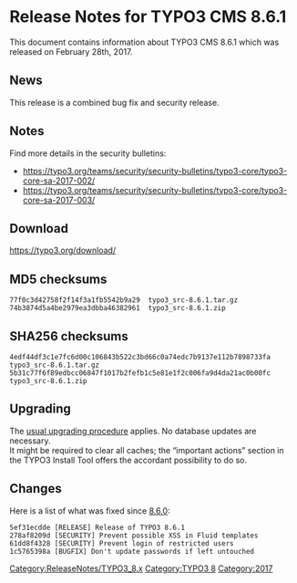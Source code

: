 Release Notes for TYPO3 CMS 8.6.1
=================================

This document contains information about TYPO3 CMS 8.6.1 which was
released on February 28th, 2017.

News
----

This release is a combined bug fix and security release.

Notes
-----

Find more details in the security bulletins:

-   <https://typo3.org/teams/security/security-bulletins/typo3-core/typo3-core-sa-2017-002/>
-   <https://typo3.org/teams/security/security-bulletins/typo3-core/typo3-core-sa-2017-003/>

Download
--------

<https://typo3.org/download/>

MD5 checksums
-------------

    77f0c3d42758f2f14f3a1fb5542b9a29  typo3_src-8.6.1.tar.gz
    74b3874d5a4be2979ea3dbba46382961  typo3_src-8.6.1.zip

SHA256 checksums
----------------

    4edf44df3c1e7fc6d00c106843b522c3bd66c0a74edc7b9137e112b7898733fa  typo3_src-8.6.1.tar.gz
    5b31c77f6f89edbcc06847f1017b2fefb1c5e81e1f2c006fa9d4da21ac0b00fc  typo3_src-8.6.1.zip

Upgrading
---------

The [usual upgrading
procedure](https://docs.typo3.org/typo3cms/InstallationGuide/) applies.
No database updates are necessary.\
It might be required to clear all caches; the “important actions”
section in the TYPO3 Install Tool offers the accordant possibility to do
so.

Changes
-------

Here is a list of what was fixed since
[8.6.0](TYPO3_CMS_8.6.0 "wikilink"):

    5ef31ecdde [RELEASE] Release of TYPO3 8.6.1
    278af8209d [SECURITY] Prevent possible XSS in Fluid templates
    61dd8f4328 [SECURITY] Prevent login of restricted users
    1c5765398a [BUGFIX] Don't update passwords if left untouched

<Category:ReleaseNotes/TYPO3_8.x> [Category:TYPO3
8](Category:TYPO3_8 "wikilink") <Category:2017>
